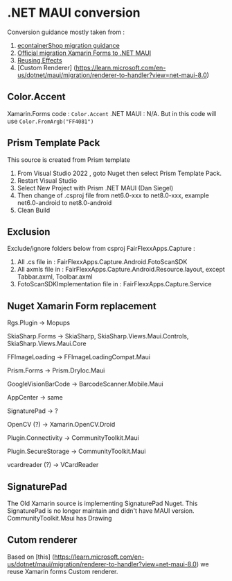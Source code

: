 # .NET MAUI conversion

Conversion guidance mostly taken from :

1. [econtainerShop migration guidance](https://github.com/dotnet-architecture/eshop-mobile-client/blob/main/migration.md)
2. [Official migration Xamarin Forms to .NET MAUI](https://learn.microsoft.com/en-us/dotnet/maui/migration/skiasharp?view=net-maui-8.0)
3. [Reusing Effects](https://github.com/dotnet/maui/wiki/Migrating-Xamarin.Forms-Effects)
4. [Custom Renderer] (https://learn.microsoft.com/en-us/dotnet/maui/migration/renderer-to-handler?view=net-maui-8.0)

## Color.Accent
Xamarin.Forms code : `Color.Accent`
.NET MAUI : N/A. But in this code will use `Color.FromArgb("FF4081")`


## Prism Template Pack 
This source is created from Prism template
1. From Visual Studio 2022 , goto Nuget then select Prism Template Pack. 
2. Restart Visual Studio
3. Select New Project with Prism .NET MAUI (Dan Siegel)
4. Then change <TargetFramework> of .csproj file from net6.0-xxx to net8.0-xxx, example net6.0-android to net8.0-android
5. Clean Build

## Exclusion
Exclude/ignore folders below from csproj FairFlexxApps.Capture : 
1. All .cs file in : FairFlexxApps.Capture.Android.FotoScanSDK
2. All axmls file in : FairFlexxApps.Capture.Android.Resource.layout, except Tabbar.axml, Toolbar.axml
3. FotoScanSDKImplementation file in : FairFlexxApps.Capture.Service

## Nuget Xamarin Form replacement
Rgs.Plugin -> Mopups

SkiaSharp.Forms -> SkiaSharp, SkiaSharp.Views.Maui.Controls, SkiaSharp.Views.Maui.Core

FFImageLoading -> FFImageLoadingCompat.Maui

Prism.Forms -> Prism.DryIoc.Maui

GoogleVisionBarCode -> BarcodeScanner.Mobile.Maui

AppCenter -> same

SignaturePad -> ?

OpenCV (?) -> Xamarin.OpenCV.Droid

Plugin.Connectivity -> CommunityToolkit.Maui

Plugin.SecureStorage -> CommunityToolkit.Maui

vcardreader (?) -> VCardReader

## SignaturePad 
The Old Xamarin source is implementing SignaturePad Nuget. This SignaturePad is no longer maintain and didn't have MAUI version.  CommunityToolkit.Maui has Drawing

## Cutom renderer

Based on [this] (https://learn.microsoft.com/en-us/dotnet/maui/migration/renderer-to-handler?view=net-maui-8.0) we reuse Xamarin forms Custom renderer.

